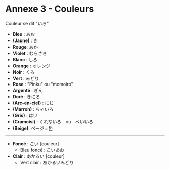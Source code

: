 # Annexe 3 - Couleurs

Couleur se dit "いろ"


- **Bleu** : あお
- **(Jaune)** : き
- **Rouge**: あか
- **Violet** : むらさき
- **Blanc** : しろ
- **Orange** : オレンジ
- **Noir** : くろ
- **Vert** : みどり
- **Rose** : "Pinku" ou "momoiro" 
- **Argenté** : ぎん
- **Doré** : きにろ
- **(Arc-en-ciel)** : にじ
- **(Marron)** : ちゃいろ
- **(Gris)** : はい
- **(Cramoisi)** : くれないろ　ou　べいいろ
- **(Beige)**: ベージュ色

------

- **Foncé** : こい [couleur]
  - Bleu foncé : こいあお
- **Clair** : あかるい [couleur]
  - Vert clair : あかるいみどり